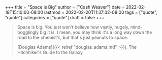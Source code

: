 +++
title = "Space is Big"
author = ["Cash Weaver"]
date = 2022-02-18T15:10:00-08:00
lastmod = 2022-02-20T11:37:02-08:00
tags = ["quote", "quote"]
categories = ["quote"]
draft = false
+++

> Space is big. You just won't believe how vastly, hugely, mind-bogglingly big it is. I mean, you may think it's a long way down the road to the chemist's, but that's just peanuts to space.
>
> [Douglas Adams]({{< relref "douglas_adams.md" >}}), The Hitchhiker's Guide to the Galaxy
